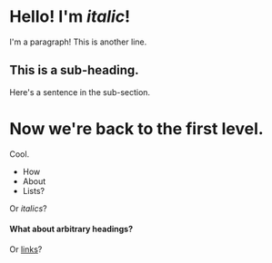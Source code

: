# Hello! I'm *italic*!

I'm a paragraph!
This is another line.

## This is a sub-heading.

Here's a sentence in the sub-section.

# Now we're back to the first level.

Cool.

* How
* About
* Lists?

Or *italics*?

#### What about arbitrary headings?

Or [links](https://google.com)?
